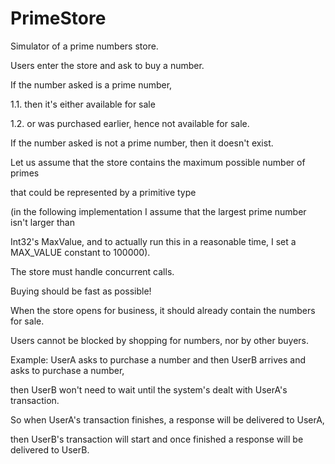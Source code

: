 PrimeStore
==========

Simulator of a prime numbers store.

Users enter the store and ask to buy a number.

If the number asked is a prime number,

1.1. then it's either available for sale

1.2. or was purchased earlier, hence not available for sale.

If the number asked is not a prime number, then it doesn't exist.

Let us assume that the store contains the maximum possible number of primes

that could be represented by a primitive type

(in the following implementation I assume that the largest prime number isn't larger than

Int32's MaxValue, and to actually run this in a reasonable time, I set a MAX_VALUE constant to 100000).

The store must handle concurrent calls.

Buying should be fast as possible!

When the store opens for business, it should already contain the numbers for sale.

Users cannot be blocked by shopping for numbers, nor by other buyers.

Example: UserA asks to purchase a number and then UserB arrives and asks to purchase a number,

then UserB won't need to wait until the system's dealt with UserA's transaction.

So when UserA's transaction finishes, a response will be delivered to UserA,

then UserB's transaction will start and once finished a response will be delivered to UserB.
